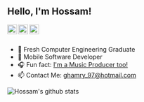 ## Hello, I'm Hossam!


<a href="https://linkedin.com/in/hossam-elghamry-035180164">
  <img align="left" alt="Siddharth's Linkdein" width="22px" src="https://cdn.jsdelivr.net/npm/simple-icons@v3/icons/linkedin.svg" />
</a>
<a href="https://instagram.com/flarize_/">
  <img align="left" alt="Hossam's Instagram" width="22px" src="https://cdn.jsdelivr.net/npm/simple-icons@v3/icons/instagram.svg" />
</a>
<a href="https://www.youtube.com/channel/UCZ8rNhEA2ei2IgouQoUQO7A">
  <img align="left" alt="Hossam's Youtube" width="22px" src="https://cdn.jsdelivr.net/npm/simple-icons@v3/icons/youtube.svg" />
</a>

<br/>
<br/>

- 🔭 Fresh Computer Engineering Graduate
- 📱   Mobile Software Developer
- 🎧 Fun fact: [I'm a Music Producer too!](https://open.spotify.com/artist/5VYUbhKpehcGwceLDeb1WU)
- 📫 Contact Me: ghamry_97@hotmail.com

![Hossam's github stats](https://github-readme-stats.vercel.app/api?username=HossamElghamry&hide=contribs,issues)
